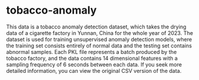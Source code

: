 # tobacco-anomaly

This data is a tobacco anomaly detection dataset, which takes the drying data of a cigarette factory in Yunnan, China for the whole year of 2023. The dataset is used for training unsupervised anomaly detection models, where the training set consists entirely of normal data and the testing set contains abnormal samples. Each PKL file represents a batch produced by the tobacco factory, and the data contains 14 dimensional features with a sampling frequency of 6 seconds between each data. If you seek more detailed information, you can view the original CSV version of the data.
